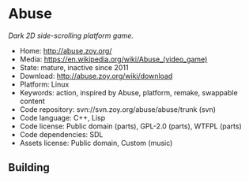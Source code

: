 # Abuse

_Dark 2D side-scrolling platform game._

- Home: http://abuse.zoy.org/
- Media: https://en.wikipedia.org/wiki/Abuse_(video_game)
- State: mature, inactive since 2011
- Download: http://abuse.zoy.org/wiki/download
- Platform: Linux
- Keywords: action, inspired by Abuse, platform, remake, swappable content
- Code repository: svn://svn.zoy.org/abuse/abuse/trunk (svn)
- Code language: C++, Lisp
- Code license: Public domain (parts), GPL-2.0 (parts), WTFPL (parts)
- Code dependencies: SDL
- Assets license: Public domain, Custom (music)

## Building
